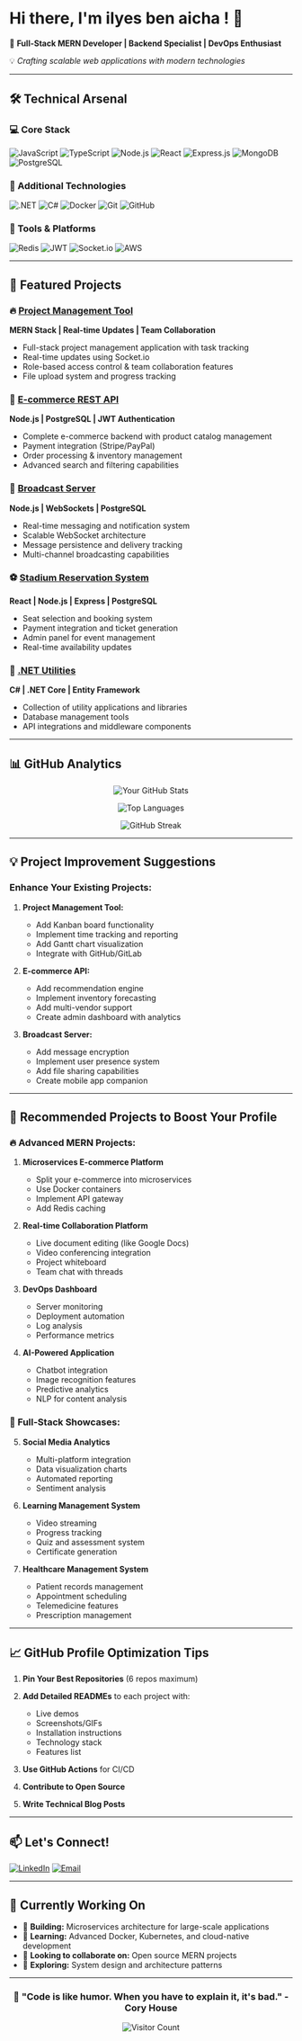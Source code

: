 # Hi there, I'm ilyes ben aicha ! 👋

🚀 **Full-Stack MERN Developer | Backend Specialist | DevOps Enthusiast**

💡 *Crafting scalable web applications with modern technologies*

---

## 🛠️ Technical Arsenal

### 💻 Core Stack
![JavaScript](https://img.shields.io/badge/-JavaScript-F7DF1E?style=for-the-badge&logo=javascript&logoColor=black)
![TypeScript](https://img.shields.io/badge/-TypeScript-3178C6?style=for-the-badge&logo=typescript&logoColor=white)
![Node.js](https://img.shields.io/badge/-Node.js-339933?style=for-the-badge&logo=node.js&logoColor=white)
![React](https://img.shields.io/badge/-React-61DAFB?style=for-the-badge&logo=react&logoColor=black)
![Express.js](https://img.shields.io/badge/-Express.js-000000?style=for-the-badge&logo=express&logoColor=white)
![MongoDB](https://img.shields.io/badge/-MongoDB-47A248?style=for-the-badge&logo=mongodb&logoColor=white)
![PostgreSQL](https://img.shields.io/badge/-PostgreSQL-336791?style=for-the-badge&logo=postgresql&logoColor=white)

### 🎯 Additional Technologies
![.NET](https://img.shields.io/badge/-.NET-512BD4?style=for-the-badge&logo=dotnet&logoColor=white)
![C#](https://img.shields.io/badge/-C%23-239120?style=for-the-badge&logo=c-sharp&logoColor=white)
![Docker](https://img.shields.io/badge/-Docker-2496ED?style=for-the-badge&logo=docker&logoColor=white)
![Git](https://img.shields.io/badge/-Git-F05032?style=for-the-badge&logo=git&logoColor=white)
![GitHub](https://img.shields.io/badge/-GitHub-181717?style=for-the-badge&logo=github&logoColor=white)

### 🔧 Tools & Platforms
![Redis](https://img.shields.io/badge/-Redis-DC382D?style=for-the-badge&logo=redis&logoColor=white)
![JWT](https://img.shields.io/badge/-JWT-000000?style=for-the-badge&logo=json-web-tokens&logoColor=white)
![Socket.io](https://img.shields.io/badge/-Socket.io-010101?style=for-the-badge&logo=socket.io&logoColor=white)
![AWS](https://img.shields.io/badge/-AWS-232F3E?style=for-the-badge&logo=amazon-aws&logoColor=white)

---

## 🚀 Featured Projects

### 🔥 [Project Management Tool](https://github.com/ilyesbenaicha/project-management-tool)
**MERN Stack | Real-time Updates | Team Collaboration**
- Full-stack project management application with task tracking
- Real-time updates using Socket.io
- Role-based access control & team collaboration features
- File upload system and progress tracking

### 🛒 [E-commerce REST API](https://github.com/ilyesbenaicha/ecommerce-api)
**Node.js | PostgreSQL | JWT Authentication**
- Complete e-commerce backend with product catalog management
- Payment integration (Stripe/PayPal)
- Order processing & inventory management
- Advanced search and filtering capabilities

### 📡 [Broadcast Server](https://github.com/ilyesbenaicha/broadcast-server)
**Node.js | WebSockets | PostgreSQL**
- Real-time messaging and notification system
- Scalable WebSocket architecture
- Message persistence and delivery tracking
- Multi-channel broadcasting capabilities

### ⚽ [Stadium Reservation System](https://github.com/ilyesbenaicha/stadium-booking)
**React | Node.js | Express | PostgreSQL**
- Seat selection and booking system
- Payment integration and ticket generation
- Admin panel for event management
- Real-time availability updates

### 🔧 [.NET Utilities](https://github.com/ilyesbenaicha/dotnet-utilities)
**C# | .NET Core | Entity Framework**
- Collection of utility applications and libraries
- Database management tools
- API integrations and middleware components

---

## 📊 GitHub Analytics

<div align="center">

![Your GitHub Stats](https://github-readme-stats.vercel.app/api?username=ilyesbenaicha&show_icons=true&hide_border=true&theme=radical&hide=prs&count_private=true)

![Top Languages](https://github-readme-stats.vercel.app/api/top-langs/?username=ilyesbenaicha&layout=compact&theme=radical&hide_border=true)

![GitHub Streak](https://github-readme-streak-stats.herokuapp.com/?user=ilyesbenaicha&theme=radical&hide_border=true)

</div>

---

## 💡 Project Improvement Suggestions

### Enhance Your Existing Projects:

1. **Project Management Tool:**
   - Add Kanban board functionality
   - Implement time tracking and reporting
   - Add Gantt chart visualization
   - Integrate with GitHub/GitLab

2. **E-commerce API:**
   - Add recommendation engine
   - Implement inventory forecasting
   - Add multi-vendor support
   - Create admin dashboard with analytics

3. **Broadcast Server:**
   - Add message encryption
   - Implement user presence system
   - Add file sharing capabilities
   - Create mobile app companion

---

## 🎯 Recommended Projects to Boost Your Profile

### 🔥 Advanced MERN Projects:

1. **Microservices E-commerce Platform**
   - Split your e-commerce into microservices
   - Use Docker containers
   - Implement API gateway
   - Add Redis caching

2. **Real-time Collaboration Platform**
   - Live document editing (like Google Docs)
   - Video conferencing integration
   - Project whiteboard
   - Team chat with threads

3. **DevOps Dashboard**
   - Server monitoring
   - Deployment automation
   - Log analysis
   - Performance metrics

4. **AI-Powered Application**
   - Chatbot integration
   - Image recognition features
   - Predictive analytics
   - NLP for content analysis

### 🚀 Full-Stack Showcases:

5. **Social Media Analytics**
   - Multi-platform integration
   - Data visualization charts
   - Automated reporting
   - Sentiment analysis

6. **Learning Management System**
   - Video streaming
   - Progress tracking
   - Quiz and assessment system
   - Certificate generation

7. **Healthcare Management System**
   - Patient records management
   - Appointment scheduling
   - Telemedicine features
   - Prescription management

---

## 📈 GitHub Profile Optimization Tips

1. **Pin Your Best Repositories** (6 repos maximum)
2. **Add Detailed READMEs** to each project with:
   - Live demos
   - Screenshots/GIFs
   - Installation instructions
   - Technology stack
   - Features list

3. **Use GitHub Actions** for CI/CD
4. **Contribute to Open Source**
5. **Write Technical Blog Posts**

---

## 📫 Let's Connect!

[![LinkedIn](https://img.shields.io/badge/-LinkedIn-0077B5?style=for-the-badge&logo=linkedin&logoColor=white)](https://linkedin.com/in/ilyesbenaicha)
[![Email](https://img.shields.io/badge/-Email-D14836?style=for-the-badge&logo=gmail&logoColor=white)](mailto:ilyesbenaicha09@gmail.com)


---

## 💼 Currently Working On

- 🔭 **Building:** Microservices architecture for large-scale applications
- 🌱 **Learning:** Advanced Docker, Kubernetes, and cloud-native development
- 👯 **Looking to collaborate on:** Open source MERN projects
- 🤔 **Exploring:** System design and architecture patterns

---

<div align="center">

### 🎯 "Code is like humor. When you have to explain it, it's bad." - Cory House

![Visitor Count](https://komarev.com/ghpvc/?username=ilyesbenaicha&color=blueviolet&style=for-the-badge)

</div>
